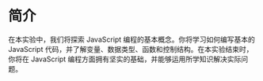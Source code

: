 # 简介

在本实验中，我们将探索 JavaScript 编程的基本概念。你将学习如何编写基本的 JavaScript 代码，并了解变量、数据类型、函数和控制结构。在本实验结束时，你将在 JavaScript 编程方面拥有坚实的基础，并能够运用所学知识解决实际问题。
